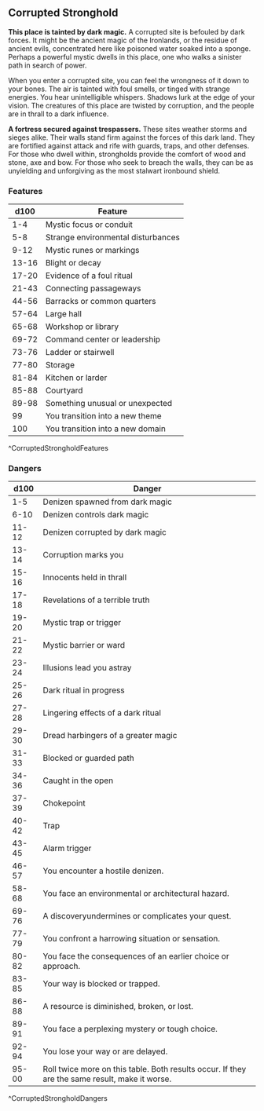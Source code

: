 ## Corrupted Stronghold
**This place is tainted by dark magic.** A corrupted site is befouled by dark forces. It might be the ancient magic of the Ironlands, or the residue of ancient evils, concentrated here like poisoned water soaked into a sponge. Perhaps a powerful mystic dwells in this place, one who walks a sinister path in search of power.

When you enter a corrupted site, you can feel the wrongness of it down to your bones. The air is tainted with foul smells, or tinged with strange energies. You hear unintelligible whispers. Shadows lurk at the edge of your vision. The creatures of this place are twisted by corruption, and the people are in thrall to a dark influence.

**A fortress secured against trespassers.** These sites weather storms and sieges alike. Their walls stand firm against the forces of this dark land. They are fortified against attack and rife with guards, traps, and other defenses. For those who dwell within, strongholds provide the comfort of wood and stone, axe and bow. For those who seek to breach the walls, they can be as unyielding and unforgiving as the most stalwart ironbound shield.

### Features
| d100  | Feature  |
|-------|----------|
| 1-4 | Mystic focus or conduit  |
| 5-8 | Strange environmental disturbances  |
| 9-12 | Mystic runes or markings  |
| 13-16 | Blight or decay  |
| 17-20 | Evidence of a foul ritual  |
| 21-43 | Connecting passageways  |
| 44-56 | Barracks or common quarters  |
| 57-64 | Large hall  |
| 65-68 | Workshop or library  |
| 69-72 | Command center or leadership  |
| 73-76 | Ladder or stairwell  |
| 77-80 | Storage  |
| 81-84 | Kitchen or larder  |
| 85-88 | Courtyard  |
| 89-98 | Something unusual or unexpected  |
| 99 | You transition into a new theme  |
| 100 | You transition into a new domain  |
^CorruptedStrongholdFeatures

### Dangers
| d100  | Danger  |
|-------|----------|
| 1-5 | Denizen spawned from dark magic  |
| 6-10 | Denizen controls dark magic  |
| 11-12 | Denizen corrupted by dark magic  |
| 13-14 | Corruption marks you  |
| 15-16 | Innocents held in thrall  |
| 17-18 | Revelations of a terrible truth  |
| 19-20 | Mystic trap or trigger  |
| 21-22 | Mystic barrier or ward  |
| 23-24 | Illusions lead you astray  |
| 25-26 | Dark ritual in progress  |
| 27-28 | Lingering effects of a dark ritual  |
| 29-30 | Dread harbingers of a greater magic  |
| 31-33 | Blocked or guarded path  |
| 34-36 | Caught in the open  |
| 37-39 | Chokepoint  |
| 40-42 | Trap  |
| 43-45 | Alarm trigger  |
| 46-57 | You encounter a hostile denizen.
| 58-68 | You face an environmental or architectural hazard.
| 69-76 | A discoveryundermines or complicates your quest.
| 77-79 | You confront a harrowing situation or sensation.
| 80-82 | You face the consequences of an earlier choice or approach.
| 83-85 | Your way is blocked or trapped.
| 86-88 | A resource is diminished, broken, or lost.
| 89-91 | You face a perplexing mystery or tough choice.
| 92-94 | You lose your way or are delayed.
| 95-00 | Roll twice more on this table. Both results occur. If they are the same result, make it worse.
^CorruptedStrongholdDangers

